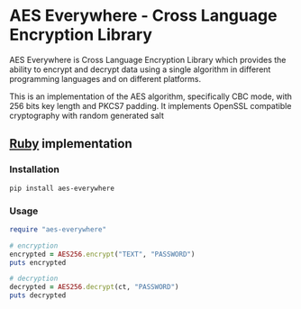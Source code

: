# AES Everywhere - Cross Language Encryption Library

AES Everywhere is Cross Language Encryption Library which provides the ability to encrypt and decrypt data using a single algorithm in different programming languages and on different platforms.

This is an implementation of the AES algorithm, specifically CBC mode, with 256 bits key length and PKCS7 padding.
It implements OpenSSL compatible cryptography with random generated salt


## [Ruby](https://www.ruby-lang.org) implementation

### Installation

```shell
pip install aes-everywhere
```

### Usage

```ruby
require "aes-everywhere"

# encryption
encrypted = AES256.encrypt("TEXT", "PASSWORD")
puts encrypted

# decryption
decrypted = AES256.decrypt(ct, "PASSWORD")
puts decrypted
```

